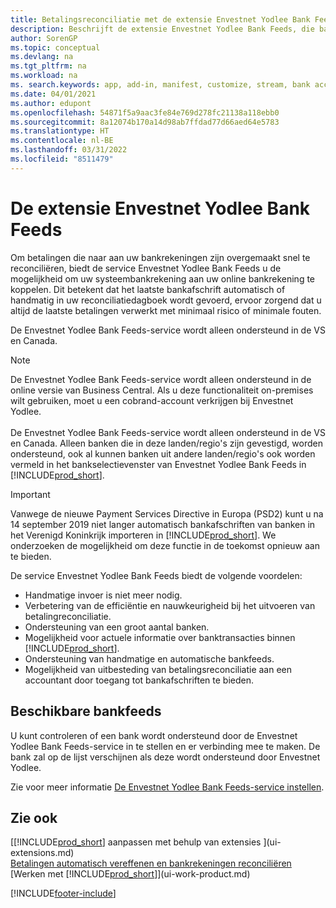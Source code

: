 ```yaml
---
title: Betalingsreconciliatie met de extensie Envestnet Yodlee Bank Feeds
description: Beschrijft de extensie Envestnet Yodlee Bank Feeds, die bankrekeningen koppelt, zodat u snel betalingen kunt reconciliëren.
author: SorenGP
ms.topic: conceptual
ms.devlang: na
ms.tgt_pltfrm: na
ms.workload: na
ms. search.keywords: app, add-in, manifest, customize, stream, bank account link
ms.date: 04/01/2021
ms.author: edupont
ms.openlocfilehash: 54871f5a9aac3fe84e769d278fc21138a118ebb0
ms.sourcegitcommit: 8a12074b170a14d98ab7ffdad77d66aed64e5783
ms.translationtype: HT
ms.contentlocale: nl-BE
ms.lasthandoff: 03/31/2022
ms.locfileid: "8511479"
---
```

# <a name="the-envestnet-yodlee-bank-feeds-extension"></a>De extensie Envestnet Yodlee Bank Feeds

Om betalingen die naar aan uw bankrekeningen zijn overgemaakt snel te reconciliëren, biedt de service Envestnet Yodlee Bank Feeds u de mogelijkheid om uw systeembankrekening aan uw online bankrekening te koppelen. Dit betekent dat het laatste bankafschrift automatisch of handmatig in uw reconciliatiedagboek wordt gevoerd, ervoor zorgend dat u altijd de laatste betalingen verwerkt met minimaal risico of minimale fouten.

De Envestnet Yodlee Bank Feeds-service wordt alleen ondersteund in de VS en Canada.

> [!NOTE]
> De Envestnet Yodlee Bank Feeds-service wordt alleen ondersteund in de online versie van Business Central. Als u deze functionaliteit on-premises wilt gebruiken, moet u een cobrand-account verkrijgen bij Envestnet Yodlee.<br /><br />
> De Envestnet Yodlee Bank Feeds-service wordt alleen ondersteund in de VS en Canada.
> Alleen banken die in deze landen/regio's zijn gevestigd, worden ondersteund, ook al kunnen banken uit andere landen/regio's ook worden vermeld in het bankselectievenster van Envestnet Yodlee Bank Feeds in [!INCLUDE[prod_short](includes/prod_short.md)].

> [!IMPORTANT]
> Vanwege de nieuwe Payment Services Directive in Europa (PSD2) kunt u na 14 september 2019 niet langer automatisch bankafschriften van banken in het Verenigd Koninkrijk importeren in [!INCLUDE[prod_short](includes/prod_short.md)]. We onderzoeken de mogelijkheid om deze functie in de toekomst opnieuw aan te bieden.

De service Envestnet Yodlee Bank Feeds biedt de volgende voordelen:

* Handmatige invoer is niet meer nodig.
* Verbetering van de efficiëntie en nauwkeurigheid bij het uitvoeren van betalingreconciliatie.
* Ondersteuning van een groot aantal banken.
* Mogelijkheid voor actuele informatie over banktransacties binnen [!INCLUDE[prod_short](includes/prod_short.md)].
* Ondersteuning van handmatige en automatische bankfeeds.
* Mogelijkheid van uitbesteding van betalingsreconciliatie aan een accountant door toegang tot bankafschriften te bieden.

## <a name="available-bank-feeds"></a>Beschikbare bankfeeds
U kunt controleren of een bank wordt ondersteund door de Envestnet Yodlee Bank Feeds-service in te stellen en er verbinding mee te maken. De bank zal op de lijst verschijnen als deze wordt ondersteund door Envestnet Yodlee.

Zie voor meer informatie [De Envestnet Yodlee Bank Feeds-service instellen](bank-how-setup-bank-statement-service.md).

## <a name="see-also"></a>Zie ook
[[!INCLUDE[prod_short](includes/prod_short.md)] aanpassen met behulp van extensies ](ui-extensions.md)    
[Betalingen automatisch vereffenen en bankrekeningen reconciliëren](receivables-apply-payments-auto-reconcile-bank-accounts.md)  
[Werken met [!INCLUDE[prod_short](includes/prod_short.md)]](ui-work-product.md)


[!INCLUDE[footer-include](includes/footer-banner.md)]